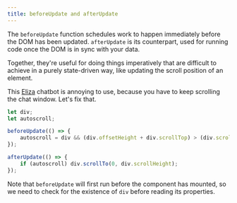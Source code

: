 ```yaml
---
title: beforeUpdate and afterUpdate
---
```


The `beforeUpdate` function schedules work to happen immediately before the DOM has been updated. `afterUpdate` is its counterpart, used for running code once the DOM is in sync with your data.

Together, they're useful for doing things imperatively that are difficult to achieve in a purely state-driven way, like updating the scroll position of an element.

This [Eliza](https://en.wikipedia.org/wiki/ELIZA) chatbot is annoying to use, because you have to keep scrolling the chat window. Let's fix that.

```js
let div;
let autoscroll;

beforeUpdate(() => {
	autoscroll = div && (div.offsetHeight + div.scrollTop) > (div.scrollHeight - 20);
});

afterUpdate(() => {
	if (autoscroll) div.scrollTo(0, div.scrollHeight);
});
```

Note that `beforeUpdate` will first run before the component has mounted, so we need to check for the existence of `div` before reading its properties.